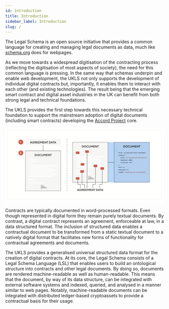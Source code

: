 ```yaml
---
id: introduction
title: Introduction
sidebar_label: Introduction
slug: /
---
```


The Legal Schema is an open source initiative that provides a common language for creating and managing legal documents as data, much like [schema.org](https://schema.org) does for webpages. 

As we move towards a widespread digitisation of the contracting process (reflecting the digitisation of most aspects of society), the need for this common language is pressing. In the same way that schemas underpin and enable web development, the UKLS not only supports the development of individual digital contracts but, importantly, it enables them to interact with each other (and existing technologies). The result being that the emerging smart contract and digital asset industries in the UK can benefit from both strong legal and technical foundations.

The UKLS provides the first step towards this necessary technical foundation to support the mainstream adoption of digital documents (including smart contracts) developing the [Accord Project](https://accordproject.org) core.

![digital documents](./images/digital-document.png)

Contracts are typically documented in word-processed formats. Even though represented in digital form they remain purely textual documents. By contrast, a digital contract represents an agreement, enforceable at law, in a data structured format. The inclusion of structured data enables a contractual document to be transformed from a static textual document to a natively digital format that facilitates new forms of functionality for contractual agreements and documents.

The UKLS provides a generalised universal structured data format for the creation of digital contracts. At its core, the Legal Schema consists of a Legal Schema Language (LSL) that enables users to build an ontological structure into contracts and other legal documents. By doing so, documents are rendered machine-readable as well as human-readable. This means that the document, by way of its data structure, can be integrated with external software systems and indexed, queried, and analysed in a manner similar to web pages. Notably, machine-readable documents can be integrated with distributed ledger-based cryptoassets to provide a contractual basis for their usage.
